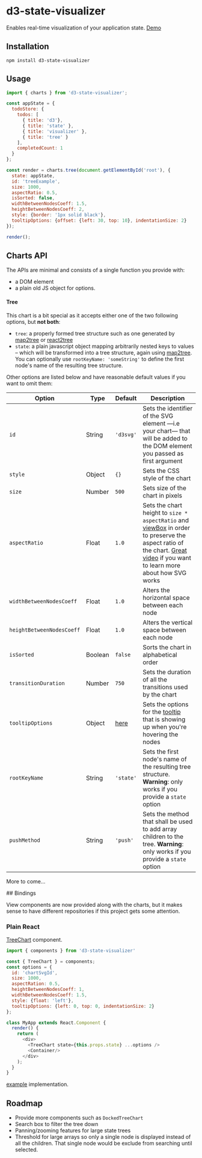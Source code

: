 d3-state-visualizer
===================
Enables real-time visualization of your application state. [Demo](http://romseguy.github.io/d3-state-visualizer)

## Installation

`npm install d3-state-visualizer`

## Usage

```javascript
import { charts } from 'd3-state-visualizer';

const appState = {
  todoStore: {
    todos: [
      { title: 'd3'},
      { title: 'state' },
      { title: 'visualizer' },
      { title: 'tree' }
    ],
    completedCount: 1
  }
};

const render = charts.tree(document.getElementById('root'), {
  state: appState,
  id: 'treeExample',
  size: 1000,
  aspectRatio: 0.5,
  isSorted: false,
  widthBetweenNodesCoeff: 1.5,
  heightBetweenNodesCoeff: 2,
  style: {border: '1px solid black'},
  tooltipOptions: {offset: {left: 30, top: 10}, indentationSize: 2}
});

render();
```
## Charts API

The APIs are minimal and consists of a single function you provide with:
- a DOM element
- a plain old JS object for options.

#### Tree

 This chart is a bit special as it accepts either one of the two following options, but **not both**:
 
- `tree`: a properly formed tree structure such as one generated by [map2tree](https://github.com/romseguy/map2tree) or [react2tree](https://github.com/romseguy/react2tree)
- `state`: a plain javascript object mapping arbitrarily nested keys to values – which will be transformed into a tree structure, again using [map2tree](https://github.com/romseguy/map2tree). You can optionally use `rootKeyName: 'someString'` to define the first node's name of the resulting tree structure.

Other options are listed below and have reasonable default values if you want to omit them:

Option                    | Type     | Default     | Description
--------------------------|----------|-------------|-------------------------------------------------------------------------
`id`                      | String   | `'d3svg'`   | Sets the identifier of the SVG element —i.e your chart— that will be added to the DOM element you passed as first argument
`style`                   | Object   | `{}`        | Sets the CSS style of the chart
`size`                    | Number   | `500`       | Sets size of the chart in pixels
`aspectRatio`             | Float    | `1.0`       | Sets the chart height to `size * aspectRatio` and [viewBox](https://developer.mozilla.org/en-US/docs/Web/SVG/Attribute/viewBox) in order to preserve the aspect ratio of the chart. [Great video](https://www.youtube.com/watch?v=FCOeMy7HrBc) if you want to learn more about how SVG works
`widthBetweenNodesCoeff`  | Float    | `1.0`       | Alters the horizontal space between each node
`heightBetweenNodesCoeff` | Float    | `1.0`       | Alters the vertical space between each node
`isSorted`                | Boolean  | `false`     | Sorts the chart in alphabetical order
`transitionDuration`      | Number   | `750`       | Sets the duration of all the transitions used by the chart
`tooltipOptions`          | Object   | [here](https://github.com/romseguy/d3tooltip) | Sets the options for the [tooltip](https://github.com/romseguy/d3tooltip) that is showing up when you're hovering the nodes
`rootKeyName`             | String   | `'state'`   | Sets the first node's name of the resulting tree structure. **Warning**: only works if you provide a `state` option
`pushMethod`              | String   | `'push'`    | Sets the method that shall be used to add array children to the tree. **Warning**: only works if you provide a `state` option

More to come...

## Bindings

View components are now provided along with the charts, but it makes sense to have different repositories if this project gets some attention.

### Plain React

[TreeChart](https://github.com/romseguy/d3-state-visualizer/blob/master/src/components/TreeChart.js) component.

```javascript
import { components } from 'd3-state-visualizer'

const { TreeChart } = components;
const options = {
  id: 'chartSvgId',
  size: 1000,
  aspectRation: 0.5,
  heightBetweenNodesCoeff: 1,
  widthBetweenNodesCoeff: 1.5,
  style: {float: 'left'},
  tooltipOptions: {left: 0, top: 0, indentationSize: 2}
};

class MyApp extends React.Component {
  render() {
    return (
      <div>
        <TreeChart state={this.props.state} ...options />
        <Container/>
      </div>
    );
  }
}
```

[example](https://github.com/romseguy/d3-state-visualizer/tree/master/examples/react-tree) implementation.

## Roadmap

* Provide more components such as `DockedTreeChart`
* Search box to filter the tree down
* Panning/zooming features for large state trees
* Threshold for large arrays so only a single node is displayed instead of all the children. That single node would be exclude from searching until selected.
